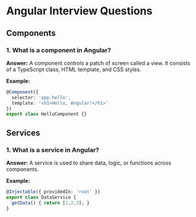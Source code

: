 # Angular Interview Questions

## Components

### 1. What is a component in Angular?
**Answer:**
A component controls a patch of screen called a view. It consists of a TypeScript class, HTML template, and CSS styles.

**Example:**
```typescript
@Component({
  selector: 'app-hello',
  template: '<h1>Hello, Angular!</h1>'
})
export class HelloComponent {}
```

## Services

### 1. What is a service in Angular?
**Answer:**
A service is used to share data, logic, or functions across components.

**Example:**
```typescript
@Injectable({ providedIn: 'root' })
export class DataService {
  getData() { return [1,2,3]; }
}
```